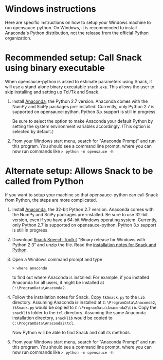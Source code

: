 Windows instructions
====================

Here are specific instructions on how to setup your Windows machine to run
opensauce-python.  On Windows, it is recommended to install Anaconda's Python
distribution, not the release from the official Python organization.

# Recommended setup: Call Snack using binary executable

When opensauce-python is asked to estimate parameters using Snack, it will use
a stand-alone binary executable `snack.exe`.  This allows the user to skip
installing and setting up Tcl/Tk and Snack.

1.  Install [Anaconda](https://www.continuum.io/), the Python 2.7 version.
    Anaconda comes with the NumPy and SciPy packages pre-installed.  Currently,
    only Python 2.7 is supported on opensauce-python.  Python 3.x support is
    still in progress.

    Be sure to select the option to make Anaconda your default Python by
    setting the system environment variables accordingly.  (This option is
    selected by default.)

2.  From your Windows start menu, search for "Anaconda Prompt" and run this
    program.  You should see a command line prompt, where you can now run
    commands like `> python -m opensauce -h`

# Alternate setup: Allows Snack to be called from Python

If you want to setup your machine so that opensauce-python can call Snack from
Python, the steps are more complicated.

1.  Install [Anaconda](https://www.continuum.io/), the 32-bit Python 2.7
    version.  Anaconda comes with the NumPy and SciPy packages pre-installed.
    Be sure to use 32-bit version, even if you have a 64-bit Windows operating
    system.  Currently, only Python 2.7 is supported on opensauce-python.
    Python 3.x support is still in progress.

2.  Download [Snack Speech Toolkit](http://www.speech.kth.se/snack/) "Binary
    release for Windows with Python 2.3" and unzip the file.  Read the
    [installation notes for Snack and Python](http://www.speech.kth.se/snack/pyinstall.html).

3.  Open a Windows command prompt and type

        > where anaconda

    to find out where Anaconda is installed. For example, if you installed
    Anaconda for all users, it might be installed at
    `C:\ProgramData\Anaconda2`.

4.  Follow the installation notes for Snack.  Copy `tkSnack.py` to the `Lib`
    directory.  Assuming Anaconda is installed at `C:\ProgramData\Anaconda2`,
    `tkSnack.py` would be copied to `C:\ProgramData\Anaconda2\Lib`.  Copy the
    `snacklib` folder to the `tcl` directory.  Assuming the same Anaconda
    installation directory, `snacklib` would be copied to
    `C:\ProgramData\Anaconda2\tcl`.

    Now Python will be able to find Snack and call its methods.

5.  From your Windows start menu, search for "Anaconda Prompt" and run this
    program.  You should see a command line prompt, where you can now run
    commands like `> python -m opensauce -h`
